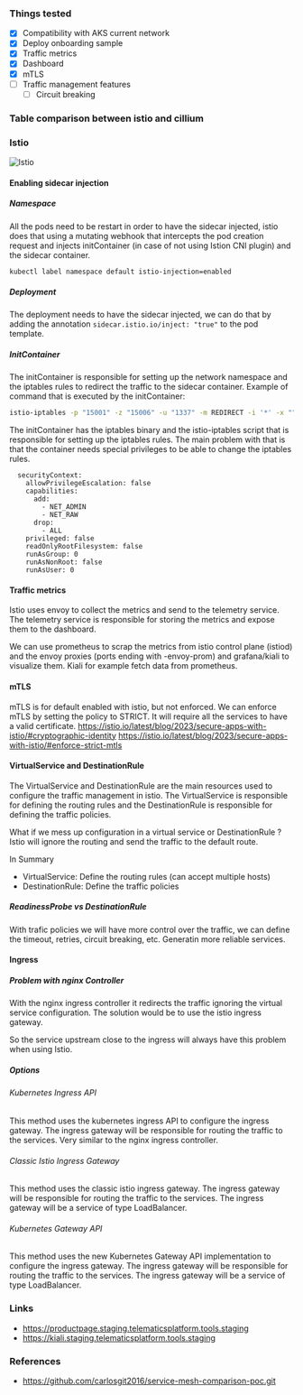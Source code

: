 ### Things tested
- [x] Compatibility with AKS current network
- [x] Deploy onboarding sample
- [x] Traffic metrics
- [x] Dashboard
- [x] mTLS
- [ ] Traffic management features
  - [ ] Circuit breaking

### Table comparison between istio and cillium

### Istio
![Istio](https://istio.io/latest/docs/ops/deployment/architecture/arch.svg)

#### Enabling sidecar injection

##### Namespace
All the pods need to be restart in order to have the sidecar injected, istio does that using a mutating webhook that intercepts the pod creation request and injects initContainer (in case of not using Istion CNI plugin) and the sidecar container.
```bash
kubectl label namespace default istio-injection=enabled
```

##### Deployment
The deployment needs to have the sidecar injected, we can do that by adding the annotation `sidecar.istio.io/inject: "true"` to the pod template.

##### InitContainer
The initContainer is responsible for setting up the network namespace and the iptables rules to redirect the traffic to the sidecar container. Example of command that is executed by the initContainer:
```bash
istio-iptables -p "15001" -z "15006" -u "1337" -m REDIRECT -i '*' -x "" -b '*' -d 15090,15021,15020 --log_output_level=default:info
```

The initContainer has the iptables binary and the istio-iptables script that is responsible for setting up the iptables rules. The main problem with that is that the container needs special privileges to be able to change the iptables rules. 
```
  securityContext:
    allowPrivilegeEscalation: false
    capabilities:
      add:
        - NET_ADMIN
        - NET_RAW
      drop:
        - ALL
    privileged: false
    readOnlyRootFilesystem: false
    runAsGroup: 0
    runAsNonRoot: false
    runAsUser: 0
```

#### Traffic metrics
Istio uses envoy to collect the metrics and send to the telemetry service. The telemetry service is responsible for storing the metrics and expose them to the dashboard.

We can use prometheus to scrap the metrics from istio control plane (istiod) and the envoy proxies (ports ending with -envoy-prom) and grafana/kiali to visualize them. Kiali for example fetch data from prometheus.

#### mTLS
mTLS is for default enabled with istio, but not enforced. We can enforce mTLS by setting the policy to STRICT. It will require all the services to have a valid certificate.
https://istio.io/latest/blog/2023/secure-apps-with-istio/#cryptographic-identity
https://istio.io/latest/blog/2023/secure-apps-with-istio/#enforce-strict-mtls

#### VirtualService and DestinationRule
The VirtualService and DestinationRule are the main resources used to configure the traffic management in istio. The VirtualService is responsible for defining the routing rules and the DestinationRule is responsible for defining the traffic policies.

What if we mess up configuration in a virtual service or DestinationRule ? Istio will ignore the routing and send the traffic to the default route.

In Summary
- VirtualService: Define the routing rules (can accept multiple hosts)
- DestinationRule: Define the traffic policies 

##### ReadinessProbe vs DestinationRule
With trafic policies we will have more control over the traffic, we can define the timeout, retries, circuit breaking, etc. Generatin more reliable services.

#### Ingress

##### Problem with nginx Controller
With the nginx ingress controller it redirects the traffic ignoring the virtual service configuration. The solution would be to use the istio ingress gateway.

So the service upstream close to the ingress will always have this problem when using Istio.

##### Options
###### Kubernetes Ingress API
This method uses the kubernetes ingress API to configure the ingress gateway. The ingress gateway will be responsible for routing the traffic to the services. Very similar to the nginx ingress controller.

###### Classic Istio Ingress Gateway
This method uses the classic istio ingress gateway. The ingress gateway will be responsible for routing the traffic to the services. The ingress gateway will be a service of type LoadBalancer.

###### Kubernetes Gateway API
This method uses the new Kubernetes Gateway API implementation to configure the ingress gateway. The ingress gateway will be responsible for routing the traffic to the services. The ingress gateway will be a service of type LoadBalancer.

### Links
- https://productpage.staging.telematicsplatform.tools.staging
- https://kiali.staging.telematicsplatform.tools.staging

### References
- https://github.com/carlosgit2016/service-mesh-comparison-poc.git